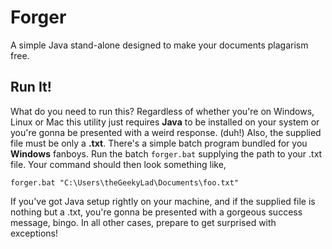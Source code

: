 # Forger
A simple Java stand-alone designed to make your documents plagarism free.

## Run It!
What do you need to run this? Regardless of whether you're on Windows, Linux or Mac this utility just requires **Java** to be installed on your system or you're gonna be presented with a weird response. (duh!) Also, the supplied file must be only a **.txt**.
There's a simple batch program bundled for you **Windows** fanboys. Run the batch `forger.bat` supplying the path to your .txt file. Your command should then look something like,
```
forger.bat "C:\Users\theGeekyLad\Documents\foo.txt"
```
If you've got Java setup rightly on your machine, and if the supplied file is nothing but a .txt, you're gonna be presented with a gorgeous success message, bingo. In all other cases, prepare to get surprised with exceptions!
